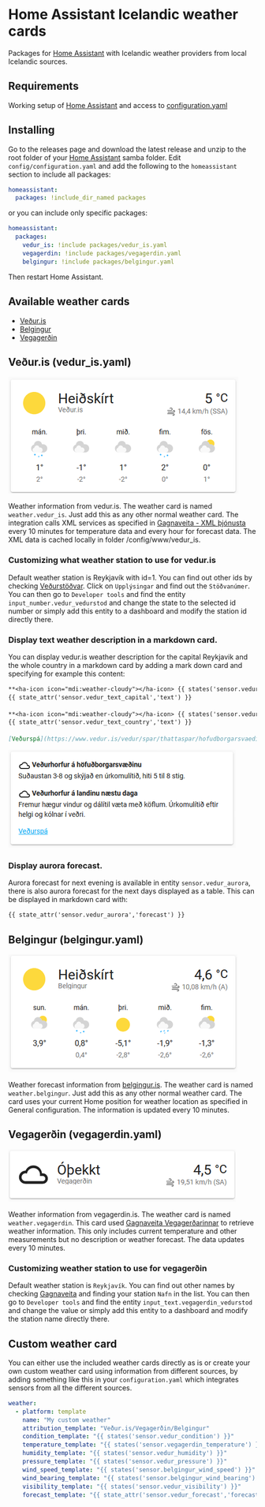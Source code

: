 # Home Assistant Icelandic weather cards
Packages for [Home Assistant] with Icelandic weather providers from local Icelandic sources.

## Requirements
Working setup of [Home Assistant] and access to [configuration.yaml]

## Installing
Go to the releases page and download the latest release and unzip to the root folder of your [Home Assistant] samba folder. Edit `config/configuration.yaml` and add the following to the `homeassistant` section to include all packages:

```yaml
homeassistant:
  packages: !include_dir_named packages
```

or you can include only specific packages:

```yaml
homeassistant:
  packages:
    vedur_is: !include packages/vedur_is.yaml
    vegagerdin: !include packages/vegagerdin.yaml
    belgingur: !include packages/belgingur.yaml
```
Then restart Home Assistant.

## Available weather cards
- [Veður.is](#vedur)
- [Belgingur](#belgingur)
- [Vegagerðin](#vegagerdin)

## <a name="vedur"></a>Veður.is (vedur_is.yaml)
![vedur_is](docs/vedur_is.png)

Weather information from vedur.is. The weather card is named `weather.vedur_is`. Just add this as any other normal weather card. The integration calls XML services as specified in [Gagnaveita - XML þjónusta] every 10 minutes for temperature data and every hour for forecast data. The XML data is cached locally in folder /config/www/vedur_is.

### Customizing what weather station to use for vedur.is
Default weather station is Reykjavík with id=1. You can find out other ids by checking [Veðurstöðvar]. Click on `Upplýsingar` and find out the `Stöðvanúmer`. You can then go to `Developer tools` and find the entity `input_number.vedur_vedurstod` and change the state to the selected id number or simply add this entity to a dashboard and modify the station id directly there.

### Display text weather description in a markdown card.
You can display vedur.is weather description for the capital Reykjavik and the whole country in a markdown card by adding a mark down card and specifying for example this content:

```markdown
**<ha-icon icon="mdi:weather-cloudy"></ha-icon> {{ states('sensor.vedur_text_capital') }}** 
{{ state_attr('sensor.vedur_text_capital','text') }}

**<ha-icon icon="mdi:weather-cloudy"></ha-icon> {{ states('sensor.vedur_text_country') }}**  
{{ state_attr('sensor.vedur_text_country','text') }}

[Veðurspá](https://www.vedur.is/vedur/spar/thattaspar/hofudborgarsvaedid/#teg=urkoma)
```
![foreceast_text](docs/vedur_is_forecast_text.png)

### Display aurora forecast.
Aurora forecast for next evening is available in entity `sensor.vedur_aurora`, there is also aurora forecast for the next days displayed as a table. This can be displayed in markdown card with:

```markdown
{{ state_attr('sensor.vedur_aurora','forecast') }}
```

## <a name="belgingur"></a>Belgingur (belgingur.yaml)
![belgingur](docs/belgingur.png)

Weather forecast information from [belgingur.is]. The weather card is named `weather.belgingur`. Just add this as any other normal weather card. The card uses your current Home position for weather location as specified in General configuration. The information is updated every 10 minutes.

## <a name="vegagerdin"></a>Vegagerðin (vegagerdin.yaml)
![vegagerdin](docs/vegagerdin.png)

Weather information from vegagerdin.is. The weather card is named `weather.vegagerdin`. This card used 
[Gagnaveita Vegagerðarinnar] to retrieve weather information. This only includes current temperature and other measurements but no description or weather forecast. The data updates every 10 minutes.

### Customizing weather station to use for vegagerðin
Default weather station is `Reykjavík`. You can find out other names by checking [Gagnaveita] and finding your station `Nafn` in the list. You can then go to `Developer tools` and find the entity `input_text.vegagerdin_vedurstod` and change the value or simply add this entity to a dashboard and modify the station name directly there.

## Custom weather card
You can either use the included weather cards directly as is or create your own custom weather card using information from different sources, by adding something like this in your `configuration.yaml` which integrates sensors from all the different sources.

```yaml
weather:
  - platform: template
    name: "My custom weather"
    attribution_template: "Veður.is/Vegagerðin/Belgingur"
    condition_template: "{{ states('sensor.vedur_condition') }}"
    temperature_template: "{{ states('sensor.vegagerdin_temperature') }}"
    humidity_template: "{{ states('sensor.vedur_humidity') }}"
    pressure_template: "{{ states('sensor.vedur_pressure') }}"
    wind_speed_template: "{{ states('sensor.belgingur_wind_speed') }}"
    wind_bearing_template: "{{ states('sensor.belgingur_wind_bearing') }}"
    visibility_template: "{{ states('sensor.vedur_visibility') }}"
    forecast_template: "{{ state_attr('sensor.vedur_forecast','forecast') }}"
```

[Home Assistant]: https://www.home-assistant.io
[Gagnaveita - XML þjónusta]: https://www.vedur.is/um-vi/vefurinn/xml
[Veðurstöðvar]: https://www.vedur.is/vedur/stodvar
[belgingur.is]: https://belgingur.is
[Gagnaveita Vegagerðarinnar]: http://www.vegagerdin.is/upplysingar-og-utgafa/gagnaveita-vegagerdarinnar
[Gagnaveita]: http://gagnaveita.vegagerdin.is/api/vedur2014_1
[PayPal]: https://paypal.me/kristjanbjarni
[configuration.yaml]: https://www.home-assistant.io/docs/configuration/

